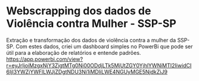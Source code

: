 # Webscrapping dos dados de Violência contra Mulher - SSP-SP
Extração e transformação dos dados de violência contra a mulher da SSP-SP.
Com estes dados, criei um dashboard simples no PowerBi que pode ser útil para a elaboração de relatórios e entende padrões.
https://app.powerbi.com/view?r=eyJrIjoiMzgxNjY3ZjgtMTg0Ni00ODdjLTk5MjUtZGY0YjhlYWNiMTI2IiwidCI6IjI3YWZjYWFlLWJjZDgtNDU3Ni1iMDliLWE4NGUyMGE5NjdkZiJ9
